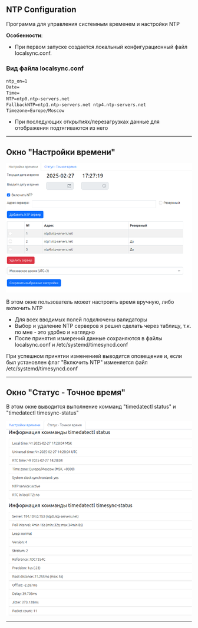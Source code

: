 NTP Configuration
---

Программа для управления системным временем и настройки NTP

**Особенности**:  
- При первом запуске создается локальный конфигурационный файл localsync.conf.
### Вид файла localsync.conf
```
ntp_on=1
Date=
Time=
NTP=ntp0.ntp-servers.net
FallbackNTP=ntp1.ntp-servers.net ntp4.ntp-servers.net
Timezone=Europe/Moscow
```

- При последующих открытиях/перезагрузках данные для отображения подтягиваются из него  

---

Окно "Настройки времени"
---

![Главное окно](Media/Screenshots/MainScreen.png)

В этом окне пользователь может настроить время вручную, либо включить NTP
 - Для всех вводимых полей подключены валидаторы
 - Выбор и удаление NTP серверов я решил сделать через таблицу, т.к. по мне - это удобно и наглядно
 - После принятия измерений данные сохраняются в файлы localsync.conf и /etc/systemd/timesyncd.conf

При успешном принятии измененией выводится оповещение и, если был установлен флаг "Включить NTP" изменяется файл /etc/systemd/timesyncd.conf

---

Окно "Статус - Точное время"
---

В этом окне выводится выполнение комманд "timedatectl status" и "timedatectl timesync-status"

![Описание скриншота](Media/Screenshots/StatusScreen.png)

---
